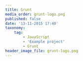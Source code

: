```yaml
---
title: Grunt
media_order: grunt-logo.png
published: false
date: '13-11-2015 17:40'
taxonomy:
    tag:
        - JavaScript
        - 'Example project'
        - Grunt
header_image_file: grunt-logo.png
---
```

